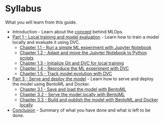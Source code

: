 # Syllabus

What you will learn from this guide.

- Introduction - Learn about the [concept](./concept.md) behind MLOps.
- [Part 1 - Local training and model evaluation](./part-1-local-training-and-model-evaluation/introduction.md) -
  Learn how to train a model locally and evaluate it using DVC.
    - [Chapter 1.1 - Run a simple ML experiment with Jupyter Notebook](./part-1-local-training-and-model-evaluation/chapter-11-run-a-simple-ml-experiment-with-jupyter-notebook.md)
    - [Chapter 1.2 - Adapt and move the Jupyter Notebook to Python scripts](./part-1-local-training-and-model-evaluation/chapter-12-adapt-and-move-the-jupyter-notebook-to-python-scripts.md)
    - [Chapter 1.3 - Initialize Git and DVC for local training](./part-1-local-training-and-model-evaluation/chapter-13-initialize-git-and-dvc-for-local-training.md)
    - [Chapter 1.4 - Reproduce the ML experiment with DVC](./part-1-local-training-and-model-evaluation/chapter-14-reproduce-the-ml-experiment-with-dvc.md)
    - [Chapter 1.5 - Track model evolution with DVC](./part-1-local-training-and-model-evaluation/chapter-15-track-model-evolution-with-dvc.md)
- [Part 3 - Serve and deploy the model](./part-3-serve-and-deploy-the-model/introduction.md) -
  Learn how to serve and deploy the model using BentoML and Docker.
    - [Chapter 3.1 - Save and load the model with BentoML](./part-3-serve-and-deploy-the-model/chapter-31-save-and-load-the-model-with-bentoml.md)
    - [Chapter 3.2 - Serve the model locally with BentoML](./part-3-serve-and-deploy-the-model/chapter-32-serve-the-model-locally-with-bentoml.md)
    - [Chapter 3.3 - Build and publish the model with BentoML and Docker locally](./part-3-serve-and-deploy-the-model/chapter-33-build-and-publish-the-model-with-bentoml-and-docker-locally.md)
- [Conclusion](./conclusion.md) - Summary of what you have done and what is left
  to be done.
